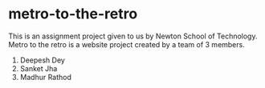 # metro-to-the-retro
This is an assignment project given to us by Newton School of Technology.
Metro to the retro is a website project created by a team of 3 members.
1. Deepesh Dey
2. Sanket Jha
3. Madhur Rathod
